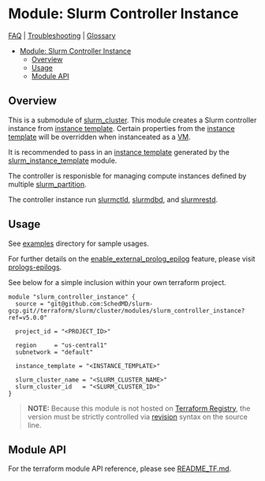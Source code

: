 # Module: Slurm Controller Instance

[FAQ](../../../../docs/faq.md) |
[Troubleshooting](../../../../docs/troubleshooting.md) |
[Glossary](../../../../docs/glossary.md)

<!-- mdformat-toc start --slug=github --no-anchors --maxlevel=6 --minlevel=1 -->

- [Module: Slurm Controller Instance](#module-slurm-controller-instance)
  - [Overview](#overview)
  - [Usage](#usage)
  - [Module API](#module-api)

<!-- mdformat-toc end -->

## Overview

This is a submodule of [slurm_cluster](../../../slurm_cluster/README.md). This
module creates a Slurm controller instance from
[instance template](../../../../docs/glossary.md#instance-template). Certain
properties from the
[instance template](../../../../docs/glossary.md#instance-template) will be
overridden when instanceated as a [VM](../../../../docs/glossary.md#vm).

It is recommended to pass in an
[instance template](../../../../docs/glossary.md#instance-template) generated by
the [slurm_instance_template](../slurm_instance_template/README.md) module.

The controller is responisble for managing compute instances defined by multiple
[slurm_partition](../slurm_partition/README.md).

The controller instance run [slurmctld](../../../../docs/glossary.md#slurmctld),
[slurmdbd](../../../../docs/glossary.md#slurmdbd), and
[slurmrestd](../../../../docs/glossary.md#slurmrestd).

## Usage

See [examples](../../examples/slurm_controller_instance/) directory for sample
usages.

For further details on the [enable_external_prolog_epilog][eepe] feature, please
visit [prologs-epilogs](../../../../tools/prologs-epilogs/README.md).

See below for a simple inclusion within your own terraform project.

```hcl
module "slurm_controller_instance" {
  source = "git@github.com:SchedMD/slurm-gcp.git//terraform/slurm/cluster/modules/slurm_controller_instance?ref=v5.0.0"

  project_id = "<PROJECT_ID>"

  region     = "us-central1"
  subnetwork = "default"

  instance_template = "<INSTANCE_TEMPLATE>"

  slurm_cluster_name = "<SLURM_CLUSTER_NAME>"
  slurm_cluster_id   = "<SLURM_CLUSTER_ID>"
}
```

> **NOTE:** Because this module is not hosted on
> [Terraform Registry](../../../../docs/glossary.md#terraform-registry), the
> version must be strictly controlled via
> [revision](https://www.terraform.io/language/modules/sources#selecting-a-revision)
> syntax on the source line.

## Module API

For the terraform module API reference, please see
[README_TF.md](./README_TF.md).

[eepe]: README_TF.md#input_enable_external_prolog_epilog
